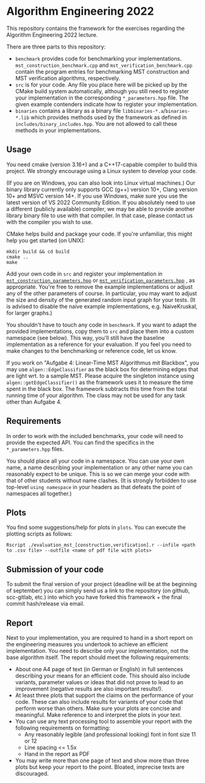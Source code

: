 # Algorithm Engineering 2022
This repository contains the framework for the exercises regarding the Algorithm Engineering 2022 lecture.

There are three parts to this repository:
<ul>
    <li><code>benchmark</code> provides code for benchmarking your implementations. 
        <code>mst_construction_benchmark.cpp</code> and <code>mst_verification_benchmark.cpp</code> contain 
        the program entries for benchmarking MST construction and MST verification algorithms, respectively.</li>
    <li><code>src</code> is for your code. Any file you place here will be picked up by the CMake build 
        system automatically, although you still need to register your implementation in the corresponding 
        <code>*_parameters.hpp</code> file. The given example contenders indicate how to register your 
        implementation. </li>
    <li><code>binaries</code> contains a library as a binary file <code>libbinaries-*.a</code>/<code>binaries-*.lib</code> which provides methods 
        used by the framework as defined in <code>includes/binary_includes.hpp</code>. You are not allowed 
        to call these methods in your implementations.</li>
</ul>


## Usage
You need cmake (version 3.16+) and a C++17-capable compiler to build this project.
We strongly encourage using a Linux system to develop your code.

(If you are on Windows, you can also look into Linux virtual machines.)
Our binary library currently only supports GCC (g++) version 10+, Clang version 10+ 
and MSVC version 14+. If you use Windows, make sure you use the latest version 
of VS 2022 Community Edition. If you absolutely need to use a different (publicly 
available) compiler, we may be able to provide another library binary file to 
use with that compiler. In that case, please contact us with the compiler 
you wish to use.

CMake helps build and package your code.
If you're unfamiliar, this might help you get started (on UNIX):

``` shell
mkdir build && cd build
cmake ..
make
```


Add your own code in <code>src</code> and register your implementation 
in [`mst_construction_parameters.hpp`](src/mst_construction_parameters.hpp) 
or [`mst_verification_parameters.hpp`](src/mst_verification_parameters.hpp)
, as appropriate.
You're free to remove the example implementations or adjust any of the 
other parameters of course. In particular, you may want to adjust the 
size and density of the generated random input graph for your tests. 
(It is advised to disable the naive example implementations, e.g. 
NaiveKruskal, for larger graphs.)

You shouldn't have to touch any code in <code>benchmark</code>. 
If you want to adapt the provided implementations, copy them to <code>src</code> 
and place them into a custom namespace (see below).
This way, you'll still have the baseline implementation as a reference for your evaluation.
If you feel you need to make changes to the benchmarking or reference code, let us know.

If you work on "Aufgabe 4: Linear-Time MST Algorithmus mit Blackbox", you may use 
<code>algen::EdgeClassifier</code> as the black box for determining edges that are light wrt. to a sample MST.
Please acquire the singleton instance using <code>algen::getEdgeClassifier()</code> as the framework uses it to measure
the time spent in the black box. The framework subtracts this time from the total running time of your algorithm.
The class may not be used for any task other than Aufgabe 4.

## Requirements
In order to work with the included benchmarks, your code will need to provide the expected API.
You can find the specifics in the <code>*_parameters.hpp</code> files.

You should place all your code in a namespace. You can use your own name, a name describing 
your implementation or any other name you can reasonably expect to be unique. 
This is so we can merge your code with that of other students without name clashes.
(It is strongly forbidden to use top-level <code>using namespace</code> in your headers as that defeats the point
of namespaces all together.)

## Plots
You find some suggestions/help for plots in <code>plots</code>. You can execute the plotting scripts as follows:
``` shell
Rscript ./evaluation_mst_[construction,verification].r --infile <path to .csv file> --outfile <name of pdf file with plots>
```

## Submission of your code
To submit the final version of your project (deadline will be at the beginning of september) you can simply send us a link to the repository (on github, scc-gitlab, etc.) into which you have forked this framework + the final commit hash/release via email.


## Report
Next to your implementation, you are required to hand in a short report on the engineering measures you undertook to achieve an efficient implementation. You need to describe only your implementation, not the base algorithm itself. The report should meet the following requirements:
* About one A4 page of text (in German or English) in full sentences describing your means for an efficient code. This should also include variants, parameter values or ideas that did not prove to lead to an improvement (negative results are also important results!). 
* At least three plots that support the claims on the performance of your code. These can also include results for variants of your code that perform worse than others. Make sure your plots are concise and meaningful. Make reference to and interpret the plots in your text.
* You can use any text processing tool to assemble your report with the following requirements on formatting:
    * Any reasonably legible (and professional looking) font in font size 11 or 12
    * Line spacing <= 1.5x
    * Hand in the report as PDF
* You may write more than one page of text and show more than three plots but keep your report to the point. Bloated, imprecise texts are discouraged. 
